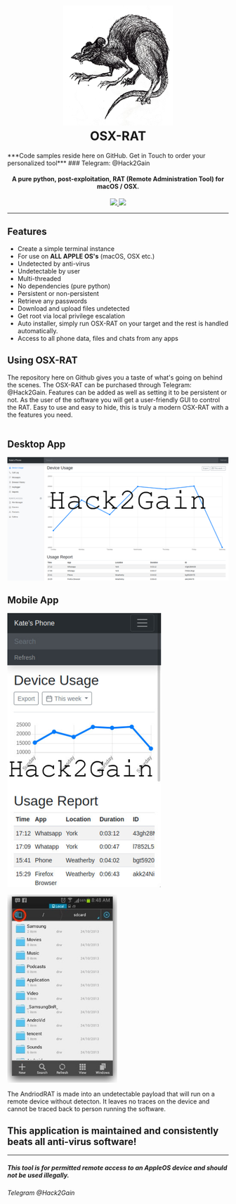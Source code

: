 <h1 align="center">
  <br>
  <img src="modules/evil_rat_by_black_fire_dragoness-d6531uu.jpg" alt="Hack2Gain" width="250">
  <br>
  OSX-RAT
  <br>
</h1>
***Code samples reside here on GitHub. Get in Touch to order your personalized tool***
### Telegram: @Hack2Gain

<h4 align="center">A pure python, post-exploitation, RAT (Remote Administration Tool) for macOS / OSX.</h4>

<p align="center">
  <a href="LICENSE.txt">
      <img src="https://img.shields.io/badge/license-GPLv3-blue.svg">
  </a>
  <img src="https://img.shields.io/badge/contributions-none-orange.svg">
</p>

---

## Features

- Create a simple terminal instance
- For use on **ALL APPLE OS's** (macOS, OSX etc.)
- Undetected by anti-virus
- Undetectable by user
- Multi-threaded
- No dependencies (pure python)
- Persistent or non-persistent
- Retrieve any passwords
- Download and upload files undetected
- Get root via local privilege escalation
- Auto installer, simply run OSX-RAT on your target and the rest is handled automatically.
- Access to all phone data, files and chats from any apps


## Using OSX-RAT

The repository here on Github gives you a taste of what's going on behind the scenes. The OSX-RAT can be purchased through Telegram: @Hack2Gain. Features can be added as well as setting it to be persistent or not. As the user of the software you will get a user-friendly GUI to control the RAT. Easy to use and easy to hide, this is truly a modern OSX-RAT with a the features you need.
<br>
<br>
## Desktop App

<p align="left">
  <img src="modules/RATAdminPanel.jpg" width="750"/>
</p>

## Mobile App
<p align="left">
  <img src="modules/RATAdminPanelPhone.jpg" width="350"/>
</p>
<img src="modules/GUI OSX-RAT.jpg" alt="Hack2Gain" width="250">

The AndriodRAT is made into an undetectable payload that will run on a remote device without detecton. It leaves no traces on the device and cannot be traced back to person running the software.

## This application is maintained and consistently beats all anti-virus software!

---------------------------------------------------------------
##### This tool is for permitted remote access to an AppleOS device and should not be used illegally.
###### Telegram @Hack2Gain
